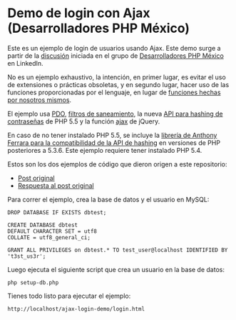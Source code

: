 # Demo de login con Ajax (Desarrolladores PHP México)

Este es un ejemplo de login de usuarios usando Ajax. Este demo surge a partir de la 
[discusión](http://www.linkedin.com/groups/Comparto-art%C3%ADculo-sobre-como-autenticar-4259653.S.276243955?view=&gid=4259653&type=member&item=276243955#commentID_null) 
iniciada en el grupo de [Desarrolladores PHP México](http://www.linkedin.com/groups/Desarrolladores-PHP-MEXICO-4259653?home=&gid=4259653&trk=anet_ug_hm) 
en LinkedIn.

No es un ejemplo exhaustivo, la intención, en primer lugar, es evitar el uso de extensiones o prácticas obsoletas,
y en segundo lugar, hacer uso de las funciones proporcionadas por el lenguaje, en lugar de
[funciones hechas por nosotros mismos](http://es.wikipedia.org/wiki/Reinventar_la_rueda).

El ejemplo usa [PDO](http://www.php.net/manual/es/pdo.prepared-statements.php), 
[filtros de saneamiento](http://www.php.net/manual/es/filter.filters.sanitize.php), la nueva [API
para hashing de contraseñas](http://mx2.php.net/manual/es/ref.password.php) de PHP 5.5 y la función 
[ajax](http://api.jquery.com/jQuery.ajax/) de jQuery. 

En caso de no tener instalado PHP 5.5, se incluye la [librería de Anthony Ferrara para la 
compatibilidad de la API de hashing](https://github.com/ircmaxell/password_compat) en versiones de
PHP posteriores a 5.3.6. Este ejemplo requiere tener instalado PHP 5.4.

Estos son los dos ejemplos de código que dieron origen a este repositorio:

* [Post original](http://elpoli.delphiaccess.com/php-validar-usuario-y-contrasena-usando-ajax/)
* [Respuesta al post original](http://www.phpmexico.com.mx/curso/examples/login_simple.php)

Para correr el ejemplo, crea la base de datos y el usuario en MySQL:

    DROP DATABASE IF EXISTS dbtest;

    CREATE DATABASE dbtest
    DEFAULT CHARACTER SET = utf8
    COLLATE = utf8_general_ci;

    GRANT ALL PRIVILEGES on dbtest.* TO test_user@localhost IDENTIFIED BY 't3st_us3r';

Luego ejecuta el siguiente script que crea un usuario en la base de datos:

    php setup-db.php

Tienes todo listo para ejecutar el ejemplo:

    http://localhost/ajax-login-demo/login.html
